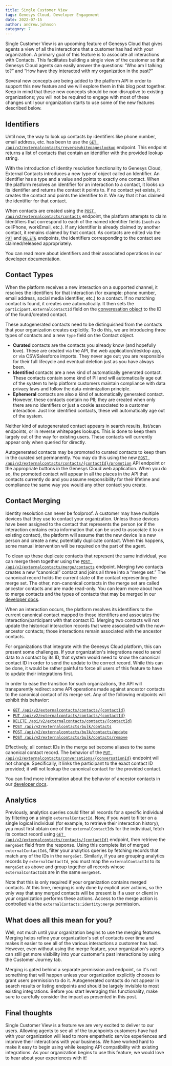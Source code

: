 ```yaml
---
title: Single Customer View
tags: Genesys Cloud, Developer Engagement
date: 2022-07-15
author: andrew.johnson
category: 7
---
```


Single Customer View is an upcoming feature of Genesys Cloud that gives agents a view of all the interactions that a customer has had with your organization. A primary goal of this feature is to associate all interactions with Contacts. This facilitates building a single view of the customer so that Genesys Cloud agents can easily answer the questions: “Who am I talking to?” and “How have they interacted with my organization in the past?” 

Several new concepts are being added to the platform API in order to support this new feature and we will explore them in this blog post together. Keep in mind that these new concepts should be non-disruptive to existing organizations; you will not be required to engage with most of these changes until your organization starts to use some of the new features described below.

## Identifiers

Until now, the way to look up contacts by identifiers like phone number, email address, etc. has been to use the [`GET /api/v2/externalcontacts/reversewhitepageslookup`](/commdigital/externalcontacts/externalcontacts-apis#get-api-v2-externalcontacts-reversewhitepageslookup) endpoint. This endpoint returns a list of contacts that contain an identifier with the provided lookup string.

With the introduction of identity resolution functionality to Genesys Cloud, External Contacts introduces a new type of object called an Identifier.  An identifier has a type and a value and points to exactly one contact.  When the platform resolves an identifier for an interaction to a contact, it looks up its identifier and returns the contact it points to.  If no contact yet exists, it creates the contact and points the identifier to it.  We say that it has claimed the identifier for that contact.

When contacts are created using the [`POST /api/v2/externalcontacts/contacts`](/commdigital/externalcontacts/externalcontacts-apis#post-api-v2-externalcontacts-contacts) endpoint, the platform attempts to claim Identifiers that correspond to each of the named identifier fields (such as cellPhone, workEmail, etc.).  If any identifier is already claimed by another contact, it remains claimed by that contact. As contacts are edited via the [`PUT`](/commdigital/externalcontacts/externalcontacts-apis#put-api-v2-externalcontacts-contacts--contactId-) and [`DELETE`](/commdigital/externalcontacts/externalcontacts-apis#delete-api-v2-externalcontacts-contacts--contactId-) endpoints, the identifiers corresponding to the contact are claimed/released appropriately. 

You can read more about identifiers and their associated operations in our [developer documentation](/commdigital/externalcontacts/contact-merges#identifiers).

## Contact Types

When the platform receives a new interaction on a supported channel, it resolves the identifiers for that interaction (for example: phone number, email address, social media identifier, etc.) to a contact.  If no matching contact is found, it creates one automatically.  It then sets the `participant.externalContactId` field on the [converesation object](/routing/conversations/conversations-apis#get-api-v2-conversations--conversationId-) to the ID of the found/created contact.

These autogenerated contacts need to be distinguished from the contacts that your organization creates explicitly. To do this, we are introducing three types of contacts and a new `type` field on the Contact object.

* **Curated** contacts are the contacts you already know (and hopefully love). These are created via the API, the web application/desktop app, or via CSV/Salesforce imports. They never age out; you are responsible for their full lifecycle and eventual deletion just as you have always been.
* **Identified** contacts are a new kind of automatically generated contact. These contacts contain some kind of PII and will automatically age out of the system to help platform customers maintain compliance with data privacy laws and follow the data-minimization principle.
* **Ephemeral** contacts are also a kind of automatically generated contact. However, these contacts contain no PII; they are created when only there are no identifiers or just a cookie associated to a customer interaction. Just like identified contacts, these will automatically age out of the system.

Neither kind of autogenerated contact appears in search results, list/scan endpoints, or in reverse whitepages lookups. This is done to keep them largely out of the way for existing users. These contacts will currently appear only when queried for directly.

Autogenerated contacts may be promoted to curated contacts to keep them in the curated set permanently. You may do this using the new [`POST /api/v2/externalcontacts/contacts/{contactId}/promotion`](/platform/preview-apis#post-api-v2-externalcontacts-contacts--contactId--promotion) API endpoint or the appropriate buttons in the Genesys Cloud web application. When you do so, the promoted contact will appear in all the places in the API that contacts currently do and you assume responsibility for their lifetime and compliance the same way you would any other contact you create.

## Contact Merging

Identity resolution can never be foolproof. A customer may have multiple devices that they use to contact your organization. Unless those devices have been assigned to the contact that represents the person (or if the interaction contains extra information that can be used to associate it to an existing contact), the platform will assume that the new device is a new person and create a new, potentially duplicate contact. When this happens, some manual intervention will be required on the part of the agent.

To clean up these duplicate contacts that represent the same individual, you can merge them together using the [`POST /api/v2/externalcontacts/merge/contacts`](/platform/preview-apis#post-api-v2-externalcontacts-merge-contacts) endpoint. Merging two contacts creates a new “canonical” contact and joins all three into a “merge set.”  The canonical record holds the current state of the contact representing the merge set. The other, non-canonical contacts in the merge set are called ancestor contacts and are made read-only. You can learn more about how to merge contacts and the types of contacts that may be merged in our [developer docs](/commdigital/externalcontacts/contact-merges#merging-contacts).

When an interaction occurs, the platform resolves its identifiers to the current canonical contact mapped to those identifiers and associates the interaction/participant with that contact ID.  Merging two contacts will not update the historical interaction records that were associated with the now-ancestor contacts; those interactions remain associated with the ancestor contacts.

For organizations that integrate with the Genesys Cloud platform, this can present some challenges. If your organization's integrations need to send data to a contact by its ID, that system would need to know the canonical contact ID in order to send the update to the correct record. While this can be done, it would be rather painful to force all users of this feature to have to update their integrations first.

In order to ease the transition for such organizations, the API will transparently redirect some API operations made against ancestor contacts to the canonical contact of its merge set. Any of the following endpoints will exhibit this behavior:

* [`GET /api/v2/externalcontacts/contacts/{contactId}`](/commdigital/externalcontacts/externalcontacts-apis#get-api-v2-externalcontacts-contacts--contactId-)
* [`PUT /api/v2/externalcontacts/contacts/{contactId}`](/commdigital/externalcontacts/externalcontacts-apis#put-api-v2-externalcontacts-contacts--contactId-)
* [`DELETE /api/v2/externalcontacts/contacts/{contactId}`](/commdigital/externalcontacts/externalcontacts-apis#delete-api-v2-externalcontacts-contacts--contactId-)
* [`POST /api/v2/externalcontacts/bulk/contacts`](/commdigital/externalcontacts/externalcontacts-apis#post-api-v2-externalcontacts-bulk-contacts)
* [`POST /api/v2/externalcontacts/bulk/contacts/update`](/commdigital/externalcontacts/externalcontacts-apis#post-api-v2-externalcontacts-bulk-contacts-update)
* [`POST /api/v2/externalcontacts/bulk/contacts/remove`](/commdigital/externalcontacts/externalcontacts-apis#post-api-v2-externalcontacts-bulk-contacts-remove)


Effectively, all contact IDs in the merge set become aliases to the same canonical contact record. The behavior of the [`PUT /api/v2/externalcontacts/conversations/{conversationId}`](/commdigital/externalcontacts/externalcontacts-apis#put-api-v2-externalcontacts-conversations--conversationId-) endpoint will not change.  Specifically, it links the participant to the exact contact ID provided; it will not lookup the canonical contact for the provided contact.

You can find more information about the behavior of ancestor contacts in our [developer docs](/commdigital/externalcontacts/contact-merges#manipulating-ancestor-contacts).  

## Analytics

Previously, analytics queries could filter all records for a specific individual by filtering on a single `externalContactId`.  Now, if you want to filter on a single logical individual (for example, to retrieve their interaction history), you must first obtain one of the `externalContactId`s for the individual, fetch its contact record using [`GET /api/v2/externalcontacts/contacts/{contactId}`](/commdigital/externalcontacts/externalcontacts-apis#get-api-v2-externalcontacts-contacts--contactId-) endpoint, then retrieve the `mergeSet` field from the response.  Using this complete list of merged `externalContactId`s, filter your analytics queries by fetching records that match any of the IDs in the `mergeSet`.  Similarly, if you are grouping analytics records by `externalContactId`, you must map the `externalContactId` to its `mergeSet` as above and group together all records whose `externalContactId`s are in the same `mergeSet`.

Note that this is only required if your organization contains merged contacts. At this time, merging is only done by explicit user actions, so the only way that any merged contacts will be present is if a user or client in your organization performs these actions. Access to the merge action is controlled via the `externalContacts:identity:merge` permission.

## What does all this mean for you?

Well, not much until your organization begins to use the merging features. Merging helps refine your organization's set of contacts over time and makes it easier to see all of the various interactions a customer has had. However, even without using the merge feature, your organization's agents can still get more visibility into your customer's past interactions by using the Customer Journey tab.

Merging is gated behind a separate permission and endpoint, so it's not something that will happen unless your organization explicitly chooses to grant users permission to do it. Autogenerated contacts do not appear in search results or listing endpoints and should be largely invisible to most existing integrations. Before you start leveraging this functionality, make sure to carefully consider the impact as presented in this post.

## Final thoughts

Single Customer View is a feature we are very excited to deliver to our users. Allowing agents to see all of the touchpoints customers have had with your organization will lead to more empathetic service experiences and improve their interactions with your business. We have worked hard to make it easy to begin using while keeping API compatibility with existing integrations. As your organization begins to use this feature, we would love to hear about your experiences with it!
